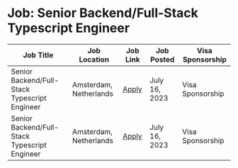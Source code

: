 # Job: Senior Backend/Full-Stack Typescript Engineer

| Job Title | Job Location | Job Link | Job Posted | Visa Sponsorship |
| --- | --- | --- | --- | --- |
| Senior Backend/Full-Stack Typescript Engineer | Amsterdam, Netherlands | [Apply](https://careers.insify.nl/full-stack-software-engineer-2) | July 16, 2023 | Visa Sponsorship |
| Senior Backend/Full-Stack Typescript Engineer | Amsterdam, Netherlands | [Apply](https://careers.insify.nl/full-stack-software-engineer-2) | July 16, 2023 | Visa Sponsorship |
